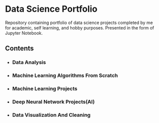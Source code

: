 # Data Science Portfolio



Repository containing portfolio of data science projects completed by me for academic, self learning, and hobby purposes. Presented in the form of Jupyter Notebook.

## Contents
  - ### Data Analysis 
  - ### Machine Learning Algorithms From Scratch
  - ### Machine Learning Projects
  - ### Deep Neural Network Projects(AI)
  - ### Data Visualization And Cleaning
  
   
  










